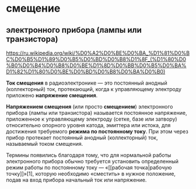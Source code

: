 # смещение
## электронного прибора (лампы или транзистора)

https://ru.wikipedia.org/wiki/%D0%A2%D0%BE%D0%BA_%D1%81%D0%BC%D0%B5%D1%89%D0%B5%D0%BD%D0%B8%D1%8F_(%D1%80%D0%B0%D0%B4%D0%B8%D0%BE%D1%8D%D0%BB%D0%B5%D0%BA%D1%82%D1%80%D0%BE%D0%BD%D0%B8%D0%BA%D0%B0)

**Ток смещения** в радиоэлектронике — это постоянный анодный (коллекторный) ток, протекающий, когда к управляющему электроду приложено **напряжение смещения**.

**Напряжением смещения** (или просто **смещением**) электронного прибора (лампы или транзистора) называется постоянное напряжение, приложенное к управляющему электроду (сетке, базе или затвору) относительно опорного уровня катода, эмиттера или истока, для достижения требуемого **режима по постоянному току**. При этом через прибор протекает постоянный анодный (коллекторный) ток, называемый током смещения.

Термины появились благодаря тому, что для нормальной работы электронного прибора обычно требуется установить определенный режим работы по постоянному току — «[[рабочая точка|рабочую точку]]»[1], которую необходимо «сместить» в нужное положение, подав на вход прибора начальный ток или напряжение.



